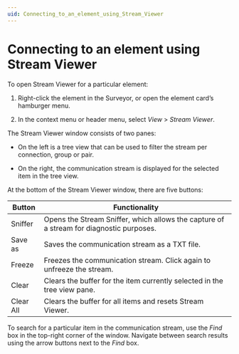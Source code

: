 ```yaml
---
uid: Connecting_to_an_element_using_Stream_Viewer
---
```


# Connecting to an element using Stream Viewer

To open Stream Viewer for a particular element:

1. Right-click the element in the Surveyor, or open the element card’s hamburger menu.

2. In the context menu or header menu, select *View* > *Stream Viewer*.

The Stream Viewer window consists of two panes:

- On the left is a tree view that can be used to filter the stream per connection, group or pair.

- On the right, the communication stream is displayed for the selected item in the tree view.

At the bottom of the Stream Viewer window, there are five buttons:

| Button    | Functionality                                                                           |
|-----------|-----------------------------------------------------------------------------------------|
| Sniffer   | Opens the Stream Sniffer, which allows the capture of a stream for diagnostic purposes. |
| Save as   | Saves the communication stream as a TXT file.                                           |
| Freeze    | Freezes the communication stream. Click again to unfreeze the stream.                   |
| Clear     | Clears the buffer for the item currently selected in the tree view pane.                |
| Clear All | Clears the buffer for all items and resets Stream Viewer.                               |

To search for a particular item in the communication stream, use the *Find* box in the top-right corner of the window. Navigate between search results using the arrow buttons next to the *Find* box.
